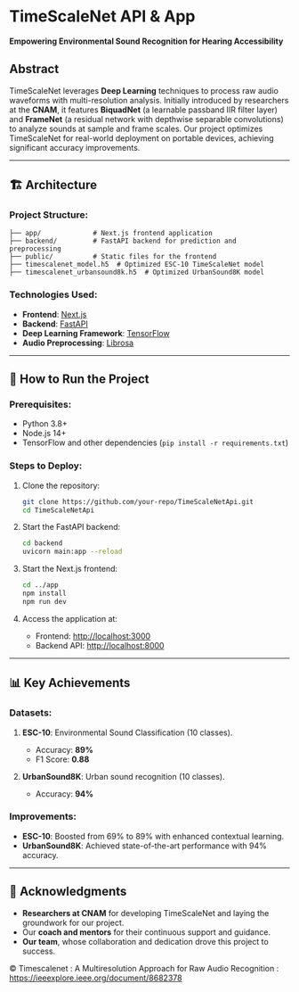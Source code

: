 # TimeScaleNet API & App 

**Empowering Environmental Sound Recognition for Hearing Accessibility**

## Abstract  
TimeScaleNet leverages **Deep Learning** techniques to process raw audio waveforms with multi-resolution analysis. Initially introduced by researchers at the **CNAM**, it features **BiquadNet** (a learnable passband IIR filter layer) and **FrameNet** (a residual network with depthwise separable convolutions) to analyze sounds at sample and frame scales. Our project optimizes TimeScaleNet for real-world deployment on portable devices, achieving significant accuracy improvements.

---

## 🏗️ **Architecture**

### Project Structure:
```
├── app/             # Next.js frontend application
├── backend/         # FastAPI backend for prediction and preprocessing
├── public/          # Static files for the frontend
├── timescalenet_model.h5  # Optimized ESC-10 TimeScaleNet model
├── timescalenet_urbansound8k.h5  # Optimized UrbanSound8K model
```

### Technologies Used:
- **Frontend**: [Next.js](https://nextjs.org/)
- **Backend**: [FastAPI](https://fastapi.tiangolo.com/)
- **Deep Learning Framework**: [TensorFlow](https://www.tensorflow.org/)
- **Audio Preprocessing**: [Librosa](https://librosa.org/)

---

## 🚀 **How to Run the Project**

### Prerequisites:
- Python 3.8+
- Node.js 14+
- TensorFlow and other dependencies (`pip install -r requirements.txt`)

### Steps to Deploy:
1. Clone the repository:
   ```bash
   git clone https://github.com/your-repo/TimeScaleNetApi.git
   cd TimeScaleNetApi
   ```

2. Start the FastAPI backend:
   ```bash
   cd backend
   uvicorn main:app --reload
   ```

3. Start the Next.js frontend:
   ```bash
   cd ../app
   npm install
   npm run dev
   ```

4. Access the application at:
   - Frontend: [http://localhost:3000](http://localhost:3000)  
   - Backend API: [http://localhost:8000](http://localhost:8000/docs)  

---

## 📊 **Key Achievements**

### Datasets:
1. **ESC-10**: Environmental Sound Classification (10 classes).  
   - Accuracy: **89%**  
   - F1 Score: **0.88**

2. **UrbanSound8K**: Urban sound recognition (10 classes).  
   - Accuracy: **94%**  

### Improvements:
- **ESC-10**: Boosted from 69% to 89% with enhanced contextual learning.  
- **UrbanSound8K**: Achieved state-of-the-art performance with 94% accuracy.

---

## 🤝 **Acknowledgments**
- **Researchers at CNAM** for developing TimeScaleNet and laying the groundwork for our project.
- Our **coach and mentors** for their continuous support and guidance.
- **Our team**, whose collaboration and dedication drove this project to success.


© Timescalenet : A Multiresolution Approach for Raw Audio Recognition : https://ieeexplore.ieee.org/document/8682378 

